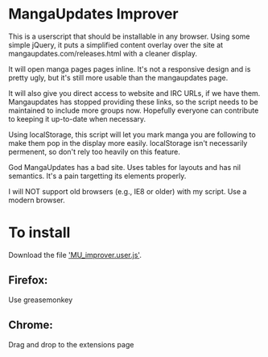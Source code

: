 # MangaUpdates Improver

This is a userscript that should be installable in any browser.  Using some simple jQuery, it puts a simplified content overlay over the site at mangaupdates.com/releases.html with a cleaner display.

It will open manga pages pages inline.  It's not a responsive design and is pretty ugly, but it's still more usable than the mangaupdates page.

It will also give you direct access to website and IRC URLs, if we have them.  Mangaupdates has stopped providing these links, so the script needs to be maintained to include more groups now.  Hopefully everyone can contribute to keeping it up-to-date when necessary.

Using localStorage, this script will let you mark manga you are following to make them pop in the display more easily.  localStorage isn't necessarily permenent, so don't rely too heavily on this feature.

God MangaUpdates has a bad site.  Uses tables for layouts and has nil semantics.  It's a pain targetting its elements properly.

I will NOT support old browsers (e.g., IE8 or older) with my script.  Use a modern browser.

# To install

Download the file ['MU_improver.user.js'](https://github.com/MilesWilford/MangaUpdatesImprover/raw/master/MU_improver.user.js).

## Firefox:

Use greasemonkey

## Chrome:

Drag and drop to the extensions page